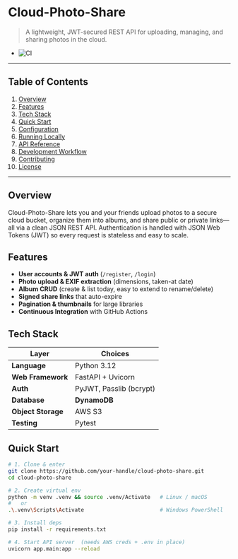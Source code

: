 # Cloud-Photo-Share

> A lightweight, JWT-secured REST API for uploading, managing, and sharing photos in the cloud.
+ ![CI](https://img.shields.io/github/actions/workflow/status/sathwikreddyshamakuri/cloud-photo-share/ci.yml?branch=main)

---

## Table of Contents
1. [Overview](#overview)  
2. [Features](#features)  
3. [Tech Stack](#tech-stack)  
4. [Quick Start](#quick-start)  
5. [Configuration](#configuration)  
6. [Running Locally](#running-locally)  
7. [API Reference](#api-reference)  
8. [Development Workflow](#development-workflow)  
9. [Contributing](#contributing)  
10. [License](#license)

---

## Overview
Cloud-Photo-Share lets you and your friends upload photos to a secure cloud bucket, organize them into albums, and share public or private links—all via a clean JSON REST API. Authentication is handled with JSON Web Tokens (JWT) so every request is stateless and easy to scale.

## Features
- **User accounts & JWT auth** (`/register`, `/login`)
- **Photo upload & EXIF extraction** (dimensions, taken-at date)
- **Album CRUD** (create & list today, easy to extend to rename/delete)
- **Signed share links** that auto-expire
- **Pagination & thumbnails** for large libraries
- **Continuous Integration** with GitHub Actions

## Tech Stack
| Layer               | Choices |
|---------------------|---------|
| **Language**        | Python 3.12 |
| **Web Framework**   | FastAPI + Uvicorn |
| **Auth**            | PyJWT, Passlib (bcrypt) |
| **Database**        | **DynamoDB** |
| **Object Storage**  | AWS S3 |
| **Testing**         | Pytest |

## Quick Start
```bash
# 1. Clone & enter
git clone https://github.com/your-handle/cloud-photo-share.git
cd cloud-photo-share

# 2. Create virtual env
python -m venv .venv && source .venv/Activate   # Linux / macOS
#   or
.\.venv\Scripts\Activate                        # Windows PowerShell

# 3. Install deps
pip install -r requirements.txt

# 4. Start API server  (needs AWS creds + .env in place)
uvicorn app.main:app --reload
